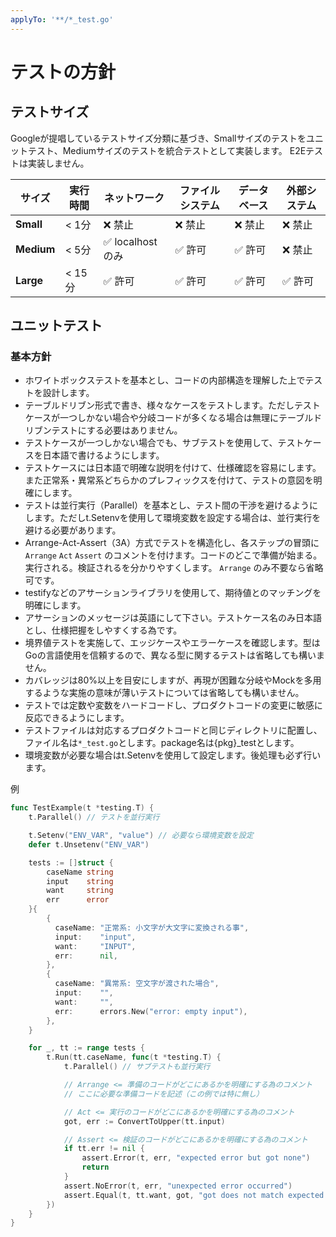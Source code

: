 ```yaml
---
applyTo: '**/*_test.go'
---
```


# テストの方針

## テストサイズ
Googleが提唱しているテストサイズ分類に基づき、Smallサイズのテストをユニットテスト、Mediumサイズのテストを統合テストとして実装します。
E2Eテストは実装しません。

| サイズ | 実行時間 | ネットワーク | ファイルシステム | データベース | 外部システム |
|--------|----------|--------------|----------------|--------------|--------------|
| **Small** | < 1分 | ❌ 禁止 | ❌ 禁止 | ❌ 禁止 | ❌ 禁止 |
| **Medium** | < 5分 | ✅ localhost のみ | ✅ 許可 | ✅ 許可 | ❌ 禁止 |
| **Large** | < 15分 | ✅ 許可 | ✅ 許可 | ✅ 許可 | ✅ 許可 |

## ユニットテスト

### 基本方針

- ホワイトボックステストを基本とし、コードの内部構造を理解した上でテストを設計します。
- テーブルドリブン形式で書き、様々なケースをテストします。ただしテストケースが一つしかない場合や分岐コードが多くなる場合は無理にテーブルドリブンテストにする必要はありません。
- テストケースが一つしかない場合でも、サブテストを使用して、テストケースを日本語で書けるようにします。
- テストケースには日本語で明確な説明を付けて、仕様確認を容易にします。また正常系・異常系どちらかのプレフィックスを付けて、テストの意図を明確にします。
- テストは並行実行（Parallel）を基本とし、テスト間の干渉を避けるようにします。ただしt.Setenvを使用して環境変数を設定する場合は、並行実行を避ける必要があります。
- Arrange-Act-Assert（3A）方式でテストを構造化し、各ステップの冒頭に `Arrange` `Act` `Assert` のコメントを付けます。コードのどこで準備が始まる。実行される。検証されるを分かりやすくします。 `Arrange` のみ不要なら省略可です。
- testifyなどのアサーションライブラリを使用して、期待値とのマッチングを明確にします。
- アサーションのメッセージは英語にして下さい。テストケース名のみ日本語とし、仕様把握をしやすくする為です。
- 境界値テストを実施して、エッジケースやエラーケースを確認します。型はGoの言語使用を信頼するので、異なる型に関するテストは省略しても構いません。
- カバレッジは80%以上を目安にしますが、再現が困難な分岐やMockを多用するような実施の意味が薄いテストについては省略しても構いません。
- テストでは定数や変数をハードコードし、プロダクトコードの変更に敏感に反応できるようにします。
- テストファイルは対応するプロダクトコードと同じディレクトリに配置し、ファイル名は`*_test.go`とします。package名は{pkg}_testとします。
- 環境変数が必要な場合はt.Setenvを使用して設定します。後処理も必ず行います。

例
```go
func TestExample(t *testing.T) {
    t.Parallel() // テストを並行実行

    t.Setenv("ENV_VAR", "value") // 必要なら環境変数を設定
    defer t.Unsetenv("ENV_VAR")

    tests := []struct {
        caseName string
        input    string
        want     string
        err      error
    }{
        {
          caseName: "正常系: 小文字が大文字に変換される事",
          input:    "input",
          want:     "INPUT",
          err:      nil,
        },
        {
          caseName: "異常系: 空文字が渡された場合",
          input:    "",
          want:     "",
          err:      errors.New("error: empty input"),
        },
    }

    for _, tt := range tests {
        t.Run(tt.caseName, func(t *testing.T) {
            t.Parallel() // サブテストも並行実行

            // Arrange <= 準備のコードがどこにあるかを明確にする為のコメント
            // ここに必要な準備コードを記述（この例では特に無し）

            // Act <= 実行のコードがどこにあるかを明確にする為のコメント
            got, err := ConvertToUpper(tt.input)

            // Assert <= 検証のコードがどこにあるかを明確にする為のコメント
            if tt.err != nil {
                assert.Error(t, err, "expected error but got none")
                return
            }
            assert.NoError(t, err, "unexpected error occurred")
            assert.Equal(t, tt.want, got, "got does not match expected value")
        })
    }
}
```
